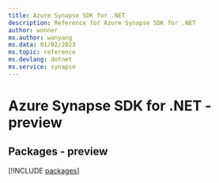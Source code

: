 ```yaml
---
title: Azure Synapse SDK for .NET
description: Reference for Azure Synapse SDK for .NET
author: wonner
ms.author: wanyang
ms.data: 01/02/2023
ms.topic: reference
ms.devlang: dotnet
ms.service: synapse
---
```

# Azure Synapse SDK for .NET - preview
## Packages - preview
[!INCLUDE [packages](synapse-index.md)]